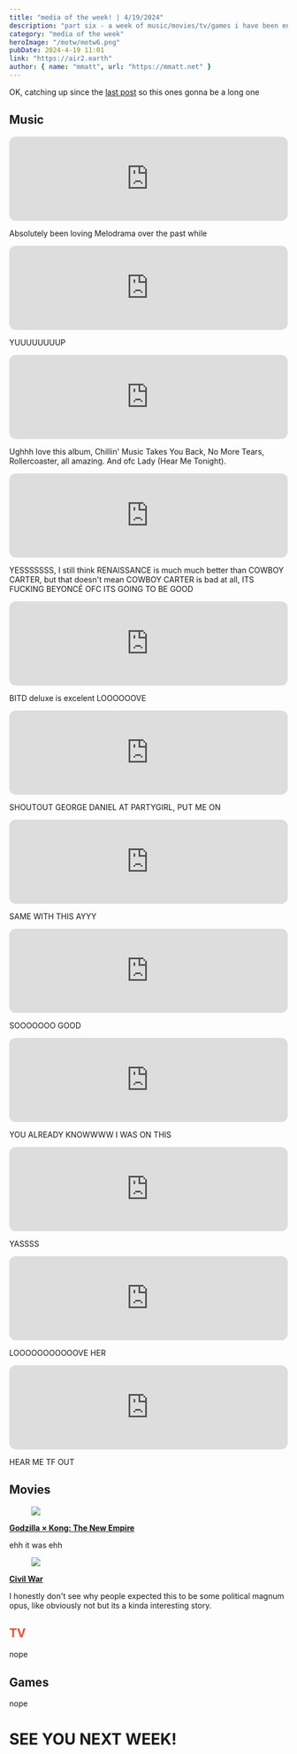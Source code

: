 ```yaml
---
title: "media of the week! | 4/19/2024"
description: "part six - a week of music/movies/tv/games i have been enjoying throughout the past week!"
category: "media of the week"
heroImage: "/motw/motw6.png"
pubDate: 2024-4-19 11:01
link: "https://air2.earth"
author: { name: "mmatt", url: "https://mmatt.net" }
---
```


OK, catching up since the [last post](./motw_5) so this ones gonna be a long one

## <span class="npf_color_ross">Music</span>

<iframe style="border-radius:12px" src="https://open.spotify.com/embed/track/6ie2Bw3xLj2JcGowOlcMhb?utm_source=generator" width="100%" height="152" frameBorder="0" allowfullscreen="" allow="autoplay; clipboard-write; encrypted-media; fullscreen; picture-in-picture" loading="lazy"></iframe>

Absolutely been loving Melodrama over the past while

<iframe style="border-radius:12px" src="https://open.spotify.com/embed/track/2tudvzsrR56uom6smgOcSf?utm_source=generator" width="100%" height="152" frameBorder="0" allowfullscreen="" allow="autoplay; clipboard-write; encrypted-media; fullscreen; picture-in-picture" loading="lazy"></iframe>

YUUUUUUUUP

<iframe style="border-radius:12px" src="https://open.spotify.com/embed/track/7z8sOQkzkoT9SCYQSWenjs?utm_source=generator" width="100%" height="152" frameBorder="0" allowfullscreen="" allow="autoplay; clipboard-write; encrypted-media; fullscreen; picture-in-picture" loading="lazy"></iframe>

Ughhh love this album, Chillin' Music Takes You Back, No More Tears, Rollercoaster, all amazing. And ofc Lady (Hear Me Tonight).

<iframe style="border-radius:12px" src="https://open.spotify.com/embed/track/5mUlozUYpdmXVPkj4BW8cA?utm_source=generator" width="100%" height="152" frameBorder="0" allowfullscreen="" allow="autoplay; clipboard-write; encrypted-media; fullscreen; picture-in-picture" loading="lazy"></iframe>

YESSSSSSS, I still think RENAISSANCE is much much better than COWBOY CARTER, but that doesn't mean COWBOY CARTER is bad at all, ITS FUCKING BEYONCÉ OFC ITS GOING TO BE GOOD

<iframe style="border-radius:12px" src="https://open.spotify.com/embed/track/6R7VTiVQhvywHGNNx7mHxX?utm_source=generator" width="100%" height="152" frameBorder="0" allowfullscreen="" allow="autoplay; clipboard-write; encrypted-media; fullscreen; picture-in-picture" loading="lazy"></iframe>

BITD deluxe is excelent LOOOOOOVE

<iframe style="border-radius:12px" src="https://open.spotify.com/embed/track/4KPTu8qSxATFXL3e5sJipW?utm_source=generator" width="100%" height="152" frameBorder="0" allowfullscreen="" allow="autoplay; clipboard-write; encrypted-media; fullscreen; picture-in-picture" loading="lazy"></iframe>

SHOUTOUT GEORGE DANIEL AT PARTYGIRL, PUT ME ON

<iframe style="border-radius:12px" src="https://open.spotify.com/embed/track/3FiPLOhNiB2Ox4ut1jJxE2?utm_source=generator" width="100%" height="152" frameBorder="0" allowfullscreen="" allow="autoplay; clipboard-write; encrypted-media; fullscreen; picture-in-picture" loading="lazy"></iframe>

SAME WITH THIS AYYY

<iframe style="border-radius:12px" src="https://open.spotify.com/embed/track/5vmYMS6FR2b7J57OG0Cscl?utm_source=generator" width="100%" height="152" frameBorder="0" allowfullscreen="" allow="autoplay; clipboard-write; encrypted-media; fullscreen; picture-in-picture" loading="lazy"></iframe>

SOOOOOOO GOOD

<iframe style="border-radius:12px" src="https://open.spotify.com/embed/track/7BoOmRrtNCbIT9yQ4xidk5?utm_source=generator" width="100%" height="152" frameBorder="0" allowfullscreen="" allow="autoplay; clipboard-write; encrypted-media; fullscreen; picture-in-picture" loading="lazy"></iframe>

YOU ALREADY KNOWWWW I WAS ON THIS

<iframe style="border-radius:12px" src="https://open.spotify.com/embed/track/2hcywxHZcxmX27lX5qm8MT?utm_source=generator" width="100%" height="152" frameBorder="0" allowfullscreen="" allow="autoplay; clipboard-write; encrypted-media; fullscreen; picture-in-picture" loading="lazy"></iframe>

YASSSS

<iframe style="border-radius:12px" src="https://open.spotify.com/embed/track/0WbMK4wrZ1wFSty9F7FCgu?utm_source=generator" width="100%" height="152" frameBorder="0" allowfullscreen="" allow="autoplay; clipboard-write; encrypted-media; fullscreen; picture-in-picture" loading="lazy"></iframe>

LOOOOOOOOOOOVE HER

<iframe style="border-radius:12px" src="https://open.spotify.com/embed/track/2TZ1apxMDlubCGMsOxcTbT?utm_source=generator" width="100%" height="152" frameBorder="0" allowfullscreen="" allow="autoplay; clipboard-write; encrypted-media; fullscreen; picture-in-picture" loading="lazy"></iframe>

HEAR ME TF OUT

## <span class="npf_color_chandler">Movies</span>

<div class="npf_row"><figure class="tmblr-full" data-orig-height="1152" data-orig-width="2048"><img src="https://64.media.tumblr.com/d3baafe6b1bd72373806bf6e45c2de44/0dd493062fc7dc18-b9/s2048x3072/996af78db560975ce482caffd34dfed5ea2fd305.pnj" data-orig-height="1152" data-orig-width="2048" srcset="https://64.media.tumblr.com/d3baafe6b1bd72373806bf6e45c2de44/0dd493062fc7dc18-b9/s2048x3072/996af78db560975ce482caffd34dfed5ea2fd305.pnj 2048w" sizes="(max-width: 1280px) 100vw, 1280px"></figure></div>

[**Godzilla × Kong: The New Empire**](https://letterboxd.com/air2earth/film/godzilla-kong-the-new-empire/)

ehh it was ehh

<div class="npf_row"><figure class="tmblr-full" data-orig-height="1152" data-orig-width="2048"><img src="https://64.media.tumblr.com/10629284fd8027ea6f35c2e231e96474/0dd493062fc7dc18-50/s2048x3072/bf928989bf11ad1ef50d836874521f44df2872a1.pnj" data-orig-height="1152" data-orig-width="2048" srcset="https://64.media.tumblr.com/10629284fd8027ea6f35c2e231e96474/0dd493062fc7dc18-50/s2048x3072/bf928989bf11ad1ef50d836874521f44df2872a1.pnj 2048w" sizes="(max-width: 1280px) 100vw, 1280px"></figure></div>

**[Civil War](https://letterboxd.com/air2earth/film/civil-war-2024/)**

I honestly don't see why people expected this to be some political magnum opus, like obviously not but its a kinda interesting story.

## <span style="color: #ff4930">TV</span>

nope

## <span class="npf_color_monica">Games</span>

nope

# <span class="npf_color_rachel">SEE YOU NEXT WEEK!</span>
